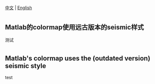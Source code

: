 <!--! 寻找的是标题。正文直接写标题后即可 -->
<div>
  <a href="#中文">中文</a> |
  <a href="#english">English</a>
</div>

<!-- Chinese VERSION -->

<h1 id="中文"> </h1>   <!--!  -->

## Matlab的colormap使用远古版本的seismic样式

测试

<h1 id="english"> </h1>   <!--!  -->

## Matlab's colormap uses the (outdated version) seismic style 

test
